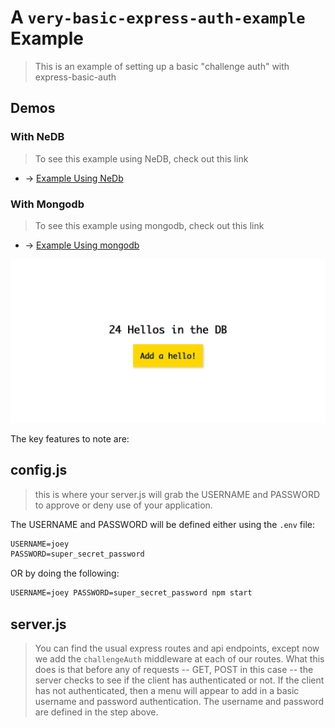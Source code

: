 # A `very-basic-express-auth-example` Example
> This is an example of setting up a basic "challenge auth" with express-basic-auth

## Demos

### With NeDB
> To see this example using NeDB, check out this link
- → [Example Using NeDb](https://github.com/joeyklee/very-basic-express-auth-example/tree/with-nedb)

### With Mongodb
> To see this example using mongodb, check out this link
- → [Example Using mongodb](https://github.com/joeyklee/very-basic-express-auth-example/tree/with-mongodb)


![header image](assets/very-basic-auth-demo.png)


The key features to note are:

## config.js
> this is where your server.js will grab the USERNAME and PASSWORD to approve or deny use of your application. 

The USERNAME and PASSWORD will be defined either using the `.env` file:

```txt
USERNAME=joey
PASSWORD=super_secret_password
```

OR by doing the following:

```txt
USERNAME=joey PASSWORD=super_secret_password npm start
```

## server.js
> You can find the usual express routes and api endpoints, except now we add the `challengeAuth` middleware at each of our routes. What this does is that before any of requests -- GET, POST in this case -- the server checks to see if the client has authenticated or not. If the client has not authenticated, then a menu will appear to add in a basic username and password authentication. The username and password are defined in the step above.


